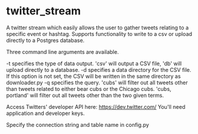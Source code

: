 # twitter_stream
A twitter stream which easily allows the user to gather tweets relating to a specific event or hashtag. Supports functionality to write to a csv or upload directly to a Postgres database.

Three command line arguments are available.

-t specifies the type of data output. 'csv' will output a CSV file, 'db' will upload directly to a database.
-d specifies a data directory for the CSV file. If this option is not set, the CSV will be written in the same directory as downloader.py
-q specifies the query. 'cubs' will filter out all tweets other than tweets related to either bear cubs or the Chicago cubs. 'cubs, portland' will filter out all tweets other than the two given terms.

Access Twitters' developer API here: https://dev.twitter.com/
You'll need application and developer keys.

Specify the connection string and table name in config.py
